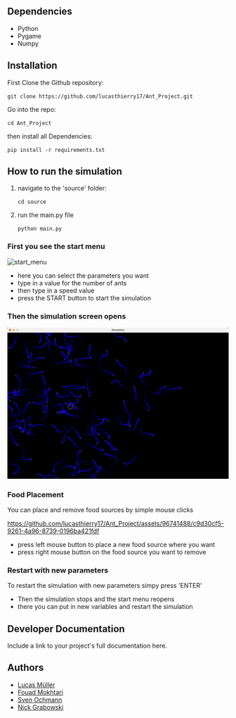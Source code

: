## Dependencies

 - Python
 - Pygame
 - Numpy

## Installation
First Clone the Github repository:
```
git clone https://github.com/lucasthierry17/Ant_Project.git
```
Go into the repo:
```
cd Ant_Project
```
then install all Dependencies:
```
pip install -r requirements.txt
```

## How to run the simulation
1. navigate to the 'source' folder:
   ```console
   cd source
   ```
2. run the main.py file
   ```console
   python main.py
   ```
### First you see the start menu
![start_menu](https://github.com/lucasthierry17/Ant_Project/assets/96741488/d2f7ec1c-a1a1-4cbb-847e-0d474dcc7cfe)
- here you can select the parameters you want
- type in a value for the number of ants
- then type in a speed value
- press the START button to start the simulation

### Then the simulation screen opens
![Screenshot](simulation_screen.png)

### Food Placement
You can place and remove food sources by simple mouse clicks

https://github.com/lucasthierry17/Ant_Project/assets/96741488/c9d30cf5-9261-4a96-8739-0196ba421fdf
- press left mouse button to place a new food source where you want
- press right mouse button on the food source you want to remove

### Restart with new parameters
To restart the simulation with new parameters simpy press 'ENTER'

- Then the simulation stops and the start menu reopens
- there you can put in new variables and restart the simulation

## Developer Documentation

Include a link to your project's full documentation here.

## Authors

- [Lucas Müller](https://github.com/LucasThierry17)
- [Fouad Mokhtari](https://github.com/Fouad1806)
- [Sven Ochmann](https://github.com/svenatgithub)
- [Nick Grabowski](https://github.com/nickno7)


